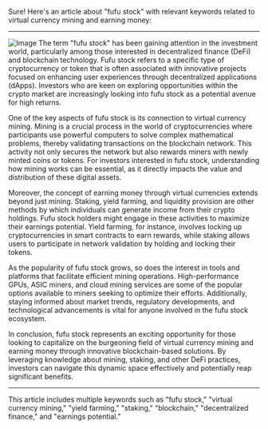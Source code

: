 Sure! Here's an article about "fufu stock" with relevant keywords related to virtual currency mining and earning money:

---


![Image](https://github.com/user-attachments/assets/31692037-0104-4703-abd1-696b6a7dd41b)
The term "fufu stock" has been gaining attention in the investment world, particularly among those interested in decentralized finance (DeFi) and blockchain technology. Fufu stock refers to a specific type of cryptocurrency or token that is often associated with innovative projects focused on enhancing user experiences through decentralized applications (dApps). Investors who are keen on exploring opportunities within the crypto market are increasingly looking into fufu stock as a potential avenue for high returns.

One of the key aspects of fufu stock is its connection to virtual currency mining. Mining is a crucial process in the world of cryptocurrencies where participants use powerful computers to solve complex mathematical problems, thereby validating transactions on the blockchain network. This activity not only secures the network but also rewards miners with newly minted coins or tokens. For investors interested in fufu stock, understanding how mining works can be essential, as it directly impacts the value and distribution of these digital assets.

Moreover, the concept of earning money through virtual currencies extends beyond just mining. Staking, yield farming, and liquidity provision are other methods by which individuals can generate income from their crypto holdings. Fufu stock holders might engage in these activities to maximize their earnings potential. Yield farming, for instance, involves locking up cryptocurrencies in smart contracts to earn rewards, while staking allows users to participate in network validation by holding and locking their tokens.

As the popularity of fufu stock grows, so does the interest in tools and platforms that facilitate efficient mining operations. High-performance GPUs, ASIC miners, and cloud mining services are some of the popular options available to miners seeking to optimize their efforts. Additionally, staying informed about market trends, regulatory developments, and technological advancements is vital for anyone involved in the fufu stock ecosystem.

In conclusion, fufu stock represents an exciting opportunity for those looking to capitalize on the burgeoning field of virtual currency mining and earning money through innovative blockchain-based solutions. By leveraging knowledge about mining, staking, and other DeFi practices, investors can navigate this dynamic space effectively and potentially reap significant benefits.

--- 

This article includes multiple keywords such as "fufu stock," "virtual currency mining," "yield farming," "staking," "blockchain," "decentralized finance," and "earnings potential."